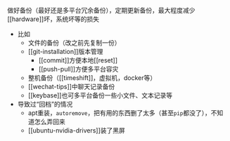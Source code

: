 做好备份（最好还是多平台冗余备份），定期更新备份，最大程度减少[[hardware]]坏，系统坏等的损失
- 比如
  - 文件的备份（改之前先复制一份）
  - [[git-installation]]版本管理
    - [[commit]]方便本地[[reset]]
    - [[push-pull]]方便多平台容灾
  - 整机备份（[[timeshift]]，虚拟机，docker等）
  - [[wechat-tips]]中聊天记录备份
  - [[keybase]]也可多平台备份一些小文件、文本记录等
- 导致过“回档”的情况
  - apt重装，`autoremove`，把有用的东西删了太多（甚至`pip`都没了），不知道怎么弄回来
  - [[ubuntu-nvidia-drivers]]装了黑屏